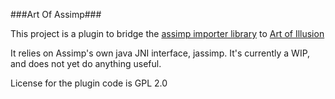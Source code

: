 ###Art Of Assimp###

This project is a plugin to bridge the 
[assimp importer library](https://github.com/assimp/assimp) to
[Art of Illusion](https://github.com/artofillusion.artofillusion)

It relies on Assimp's own java JNI interface, jassimp. It's currently
a WIP, and does not yet do anything useful.

License for the plugin code is GPL 2.0

